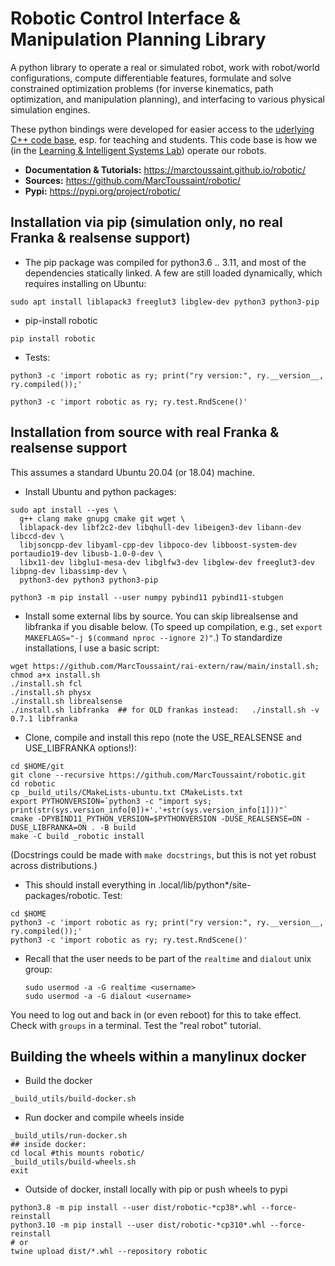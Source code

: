 # Robotic Control Interface & Manipulation Planning Library

A python library to operate a real or simulated robot, work with
robot/world configurations, compute differentiable features, formulate
and solve constrained optimization problems (for inverse kinematics,
path optimization, and manipulation planning), and interfacing to
various physical simulation engines.

These python bindings were developed for easier access to the 
[uderlying C++ code base](https://github.com/MarcToussaint/rai), esp. for teaching and students. This code base is how we (in
the [Learning & Intelligent Systems
Lab](https://argmin.lis.tu-berlin.de/)) operate our robots.

* **Documentation \& Tutorials:**  https://marctoussaint.github.io/robotic/
* **Sources:** https://github.com/MarcToussaint/robotic/
* **Pypi:** https://pypi.org/project/robotic/

## Installation via pip (simulation only, no real Franka & realsense support)

* The pip package was compiled for python3.6 .. 3.11, and most of the dependencies statically linked. A few are still loaded dynamically, which requires installing on Ubuntu:
```
sudo apt install liblapack3 freeglut3 libglew-dev python3 python3-pip
```
* pip-install robotic
```
pip install robotic
```
* Tests:
```
python3 -c 'import robotic as ry; print("ry version:", ry.__version__, ry.compiled());'
```
```
python3 -c 'import robotic as ry; ry.test.RndScene()'
```
<!--
If the `rai-robotModels` path fails, find rai-robotModels and try something like
```
python3 -c 'import robotic as ry; ry.setRaiPath("/usr/local/rai-robotModels"); ry.test.RndScene()'
```
When rai-robotModels is still messed up, try cloning it completely:
```
cd ~/.local; rm -Rf rai-robotModels;
git clone https://github.com/MarcToussaint/rai-robotModels.git
```
* You can download other examples and test:
```
wget https://github.com/MarcToussaint/robotic/raw/master/examples/skeleton-solving-example.py
python3 skeleton-solving-example.py
```
-->


## Installation from source with real Franka & realsense support

This assumes a standard Ubuntu 20.04 (or 18.04) machine.

* Install Ubuntu and python packages:
```
sudo apt install --yes \
  g++ clang make gnupg cmake git wget \
  liblapack-dev libf2c2-dev libqhull-dev libeigen3-dev libann-dev libccd-dev \
  libjsoncpp-dev libyaml-cpp-dev libpoco-dev libboost-system-dev portaudio19-dev libusb-1.0-0-dev \
  libx11-dev libglu1-mesa-dev libglfw3-dev libglew-dev freeglut3-dev libpng-dev libassimp-dev \
  python3-dev python3 python3-pip

python3 -m pip install --user numpy pybind11 pybind11-stubgen
```

* Install some external libs by source. You can skip librealsense and libfranka if you disable below. (To speed up compilation, e.g., set `export MAKEFLAGS="-j $(command nproc --ignore 2)"`.) To standardize installations, I use a basic script:
```
wget https://github.com/MarcToussaint/rai-extern/raw/main/install.sh; chmod a+x install.sh
./install.sh fcl
./install.sh physx
./install.sh librealsense
./install.sh libfranka  ## for OLD frankas instead:   ./install.sh -v 0.7.1 libfranka
```

* Clone, compile and install this repo (note the USE_REALSENSE and USE_LIBFRANKA options!):
```
cd $HOME/git
git clone --recursive https://github.com/MarcToussaint/robotic.git
cd robotic
cp _build_utils/CMakeLists-ubuntu.txt CMakeLists.txt
export PYTHONVERSION=`python3 -c "import sys; print(str(sys.version_info[0])+'.'+str(sys.version_info[1]))"`
cmake -DPYBIND11_PYTHON_VERSION=$PYTHONVERSION -DUSE_REALSENSE=ON -DUSE_LIBFRANKA=ON . -B build
make -C build _robotic install
```
(Docstrings could be made with `make docstrings`, but this is not yet robust across distributions.)

* This should install everything in .local/lib/python*/site-packages/robotic. Test:
```
cd $HOME
python3 -c 'import robotic as ry; print("ry version:", ry.__version__, ry.compiled());'
python3 -c 'import robotic as ry; ry.test.RndScene()'
```

* Recall that the user needs to be part of the `realtime` and `dialout` unix group:

      sudo usermod -a -G realtime <username>
      sudo usermod -a -G dialout <username>

You need to log out and back in (or even reboot) for this to take effect. Check with `groups` in a terminal. Test the "real robot" tutorial.


## Building the wheels within a manylinux docker

* Build the docker
```
_build_utils/build-docker.sh
```

* Run docker and compile wheels inside
```
_build_utils/run-docker.sh
## inside docker:
cd local #this mounts robotic/
_build_utils/build-wheels.sh
exit
```

* Outside of docker, install locally with pip or push wheels to pypi
```
python3.8 -m pip install --user dist/robotic-*cp38*.whl --force-reinstall
python3.10 -m pip install --user dist/robotic-*cp310*.whl --force-reinstall
# or
twine upload dist/*.whl --repository robotic
```


<!--
## Use of the wheel binary in C++

* Get the binary lib by installing the pip package:
```
python3 -m pip install --user robotic
```
* Get the sources by cloning this repo recursively:
```
cd $HOME/git; git clone --recursive https://github.com/MarcToussaint/robotic.git
```
* Copy things into an include and link folder (like 'make install') CHANGE PYTHON VERSION:
```
mkdir -p $HOME/opt/include/rai $HOME/opt/lib
cp $HOME/.local/lib/python3.6/site-packages/robotic/_robotic.so -f $HOME/opt/lib/libry.cpython-36m-x86_64-linux-gnu.so
cp $HOME/git/robotic/rai/rai/* -Rf $HOME/opt/include/rai
cp $HOME/git/robotic/botop/src/* -Rf $HOME/opt/include/rai
```
* Compile your main
```
gcc script2-IK.cpp -I$HOME/opt/include/rai -L$HOME/opt/lib -lry.cpython-36m-x86_64-linux-gnu -lstdc++ `python3-config --ldflags`
```
-->
